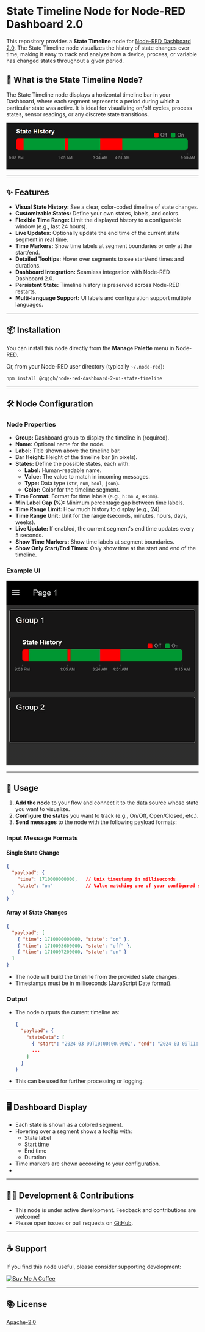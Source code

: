 
# State Timeline Node for Node-RED Dashboard 2.0

This repository provides a **State Timeline** node for [Node-RED Dashboard 2.0](https://github.com/flowfuse/node-red-dashboard). The State Timeline node visualizes the history of state changes over time, making it easy to track and analyze how a device, process, or variable has changed states throughout a given period.

## 🚦 What is the State Timeline Node?

The State Timeline node displays a horizontal timeline bar in your Dashboard, where each segment represents a period during which a particular state was active. It is ideal for visualizing on/off cycles, process states, sensor readings, or any discrete state transitions.

![Overview](https://github.com/cgjgh/node-red-dashboard-2-ui-state-timeline/blob/5c19b8da00e14db20e22d2ac63d9cc55127cefd5/assets/overview.png?raw=true)

---

## ✨ Features

- **Visual State History:** See a clear, color-coded timeline of state changes.
- **Customizable States:** Define your own states, labels, and colors.
- **Flexible Time Range:** Limit the displayed history to a configurable window (e.g., last 24 hours).
- **Live Updates:** Optionally update the end time of the current state segment in real time.
- **Time Markers:** Show time labels at segment boundaries or only at the start/end.
- **Detailed Tooltips:** Hover over segments to see start/end times and durations.
- **Dashboard Integration:** Seamless integration with Node-RED Dashboard 2.0.
- **Persistent State:** Timeline history is preserved across Node-RED restarts.
- **Multi-language Support:** UI labels and configuration support multiple languages.

---

## 📦 Installation

You can install this node directly from the **Manage Palette** menu in Node-RED.

Or, from your Node-RED user directory (typically `~/.node-red`):

```sh
npm install @cgjgh/node-red-dashboard-2-ui-state-timeline
```

---

## 🛠️ Node Configuration

### Node Properties

- **Group:** Dashboard group to display the timeline in (required).
- **Name:** Optional name for the node.
- **Label:** Title shown above the timeline bar.
- **Bar Height:** Height of the timeline bar (in pixels).
- **States:** Define the possible states, each with:
  - **Label:** Human-readable name.
  - **Value:** The value to match in incoming messages.
  - **Type:** Data type (`str`, `num`, `bool`, `json`).
  - **Color:** Color for the timeline segment.
- **Time Format:** Format for time labels (e.g., `h:mm A`, `HH:mm`).
- **Min Label Gap (%):** Minimum percentage gap between time labels.
- **Time Range Limit:** How much history to display (e.g., 24).
- **Time Range Unit:** Unit for the range (seconds, minutes, hours, days, weeks).
- **Live Update:** If enabled, the current segment's end time updates every 5 seconds.
- **Show Time Markers:** Show time labels at segment boundaries.
- **Show Only Start/End Times:** Only show time at the start and end of the timeline.

### Example UI

![Details](https://github.com/cgjgh/node-red-dashboard-2-ui-state-timeline/blob/5c19b8da00e14db20e22d2ac63d9cc55127cefd5/assets/details.gif?raw=true)

---

## 🔗 Usage

1. **Add the node** to your flow and connect it to the data source whose state you want to visualize.
2. **Configure the states** you want to track (e.g., On/Off, Open/Closed, etc.).
3. **Send messages** to the node with the following payload formats:

### Input Message Formats

#### Single State Change

```json
{
  "payload": {
    "time": 1710000000000,   // Unix timestamp in milliseconds
    "state": "on"            // Value matching one of your configured states
  }
}
```

#### Array of State Changes

```json
{
  "payload": [
    { "time": 1710000000000, "state": "on" },
    { "time": 1710003600000, "state": "off" },
    { "time": 1710007200000, "state": "on" }
  ]
}
```

- The node will build the timeline from the provided state changes.
- Timestamps must be in milliseconds (JavaScript Date format).

### Output

- The node outputs the current timeline as:
  ```json
  {
    "payload": {
      "stateData": [
        { "start": "2024-03-09T10:00:00.000Z", "end": "2024-03-09T11:00:00.000Z", "state": "on" },
        ...
      ]
    }
  }
  ```
- This can be used for further processing or logging.

---

## 🖥️ Dashboard Display

- Each state is shown as a colored segment.
- Hovering over a segment shows a tooltip with:
  - State label
  - Start time
  - End time
  - Duration
- Time markers are shown according to your configuration.
- 
---

## 🧑‍💻 Development & Contributions

- This node is under active development. Feedback and contributions are welcome!
- Please open issues or pull requests on [GitHub](https://github.com/cgjgh/node-red-dashboard-2-ui-state-timeline).

---

## ☕ Support

If you find this node useful, please consider supporting development:

[![Buy Me A Coffee](https://cdn.buymeacoffee.com/buttons/v2/arial-blue.png)](https://www.buymeacoffee.com/cgjgh)

---

## 📚 License

[Apache-2.0](LICENSE)

